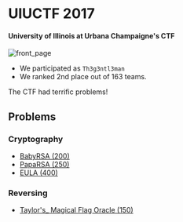 # UIUCTF 2017
#### University of Illinois at Urbana Champaigne's CTF

![front_page](https://github.com/hgarrereyn/Th3g3ntl3man-CTF-Writeups/blob/team/2017/UIUCTF/Front_Page.png?raw=true)

* We participated as `Th3g3ntl3man`
* We ranked 2nd place out of 163 teams.

The CTF had terrific problems!

## Problems

### Cryptography
* [BabyRSA (200)](problems/Cryptography/babyRSA/README.md)
* [PapaRSA (250)](problems/Cryptography/papaRSA/README.md)
* [EULA (400)](problems/Cryptography/EULA/README.md)

### Reversing
* [Taylor's_ Magical Flag Oracle (150)](problems/Reversing/Taylors_Magical_Flag_Oracle/README.md)
